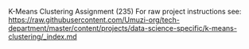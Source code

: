 K-Means Clustering Assignment (235)
For raw project instructions see: https://raw.githubusercontent.com/Umuzi-org/tech-department/master/content/projects/data-science-specific/k-means-clustering/_index.md